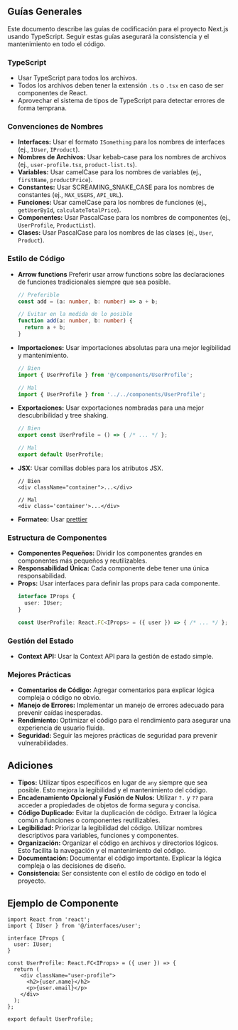 ## Guías Generales

Este documento describe las guías de codificación para el proyecto Next.js usando TypeScript. Seguir estas guías asegurará la consistencia y el mantenimiento en todo el código.

### TypeScript

- Usar TypeScript para todos los archivos.
- Todos los archivos deben tener la extensión `.ts` o `.tsx` en caso de ser componentes de React.
- Aprovechar el sistema de tipos de TypeScript para detectar errores de forma temprana.

### Convenciones de Nombres

- **Interfaces:** Usar el formato `ISomething` para los nombres de interfaces (ej., `IUser`, `IProduct`).
- **Nombres de Archivos:** Usar kebab-case para los nombres de archivos (ej., `user-profile.tsx`, `product-list.ts`).
- **Variables:** Usar camelCase para los nombres de variables (ej., `firstName`, `productPrice`).
- **Constantes:** Usar SCREAMING_SNAKE_CASE para los nombres de constantes (ej., `MAX_USERS`, `API_URL`).
- **Funciones:** Usar camelCase para los nombres de funciones (ej., `getUserById`, `calculateTotalPrice`).
- **Componentes:** Usar PascalCase para los nombres de componentes (ej., `UserProfile`, `ProductList`).
- **Clases:** Usar PascalCase para los nombres de las clases (ej., `User`, `Product`).

### Estilo de Código

- **Arrow functions** Preferir usar arrow functions sobre las declaraciones de funciones tradicionales siempre que sea posible.
  ```typescript
  // Preferible
  const add = (a: number, b: number) => a + b;

  // Evitar en la medida de lo posible
  function add(a: number, b: number) {
    return a + b;
  }
  ```
- **Importaciones:** Usar importaciones absolutas para una mejor legibilidad y mantenimiento.
  ```typescript
  // Bien
  import { UserProfile } from '@/components/UserProfile';

  // Mal
  import { UserProfile } from '../../components/UserProfile';
  ```
- **Exportaciones:** Usar exportaciones nombradas para una mejor descubribilidad y tree shaking.
  ```typescript
  // Bien
  export const UserProfile = () => { /* ... */ };

  // Mal
  export default UserProfile;
  ```
- **JSX:** Usar comillas dobles para los atributos JSX.
  ```tsx
  // Bien
  <div className="container">...</div>

  // Mal
  <div class='container'>...</div>
  ```
- **Formateo:** Usar [prettier](https://prettier.io/)

### Estructura de Componentes

- **Componentes Pequeños:** Dividir los componentes grandes en componentes más pequeños y reutilizables.
- **Responsabilidad Única:** Cada componente debe tener una única responsabilidad.
- **Props:** Usar interfaces para definir las props para cada componente.
  ```typescript
  interface IProps {
    user: IUser;
  }

  const UserProfile: React.FC<IProps> = ({ user }) => { /* ... */ };
  ```

### Gestión del Estado

- **Context API:** Usar la Context API para la gestión de estado simple.

### Mejores Prácticas

- **Comentarios de Código:** Agregar comentarios para explicar lógica compleja o código no obvio.
- **Manejo de Errores:** Implementar un manejo de errores adecuado para prevenir caídas inesperadas.
- **Rendimiento:** Optimizar el código para el rendimiento para asegurar una experiencia de usuario fluida.
- **Seguridad:** Seguir las mejores prácticas de seguridad para prevenir vulnerabilidades.

## Adiciones

- **Tipos:** Utilizar tipos específicos en lugar de `any` siempre que sea posible. Esto mejora la legibilidad y el mantenimiento del código.
- **Encadenamiento Opcional y Fusión de Nulos:** Utilizar `?.` y `??` para acceder a propiedades de objetos de forma segura y concisa.
- **Código Duplicado:** Evitar la duplicación de código. Extraer la lógica común a funciones o componentes reutilizables.
- **Legibilidad:** Priorizar la legibilidad del código. Utilizar nombres descriptivos para variables, funciones y componentes.
- **Organización:** Organizar el código en archivos y directorios lógicos. Esto facilita la navegación y el mantenimiento del código.
- **Documentación:** Documentar el código importante. Explicar la lógica compleja o las decisiones de diseño.
- **Consistencia:** Ser consistente con el estilo de código en todo el proyecto.

## Ejemplo de Componente

```tsx
import React from 'react';
import { IUser } from '@/interfaces/user';

interface IProps {
  user: IUser;
}

const UserProfile: React.FC<IProps> = ({ user }) => {
  return (
    <div className="user-profile">
      <h2>{user.name}</h2>
      <p>{user.email}</p>
    </div>
  );
};

export default UserProfile;
```
